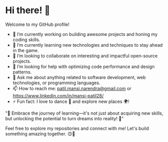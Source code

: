 # Hi there! 👋

Welcome to my GitHub profile!

- 🔭 I’m currently working on building awesome projects and honing my coding skills.
- 🌱 I’m currently learning new technologies and techniques to stay ahead in the game.
- 👯 I’m looking to collaborate on interesting and impactful open-source projects.
- 🤔 I’m looking for help with optimizing code performance and design patterns.
- 💬 Ask me about anything related to software development, web technologies, or programming languages.
- 📫 How to reach me: patil.mansi.narendra@gmail.com or https://www.linkedin.com/in/mansi-patil28/
- ⚡ Fun fact: I love to dance 💃 and explore new places 🌍!
  
"🚀 Embrace the journey of learning—it's not just about acquiring new skills, but unlocking the potential to turn dreams into reality! 🌟"

Feel free to explore my repositories and connect with me! Let's build something amazing together. 😊🚀


